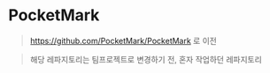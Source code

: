 # PocketMark
> https://github.com/PocketMark/PocketMark 로 이전

> 해당 레파지토리는 팀프로젝트로 변경하기 전, 혼자 작업하던 레파지토리

